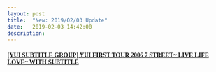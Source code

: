 ```yaml
---
layout: post
title:  "New: 2019/02/03 Update"
date:   2019-02-03 14:42:00
description: 
---
```


<h4 id="yui-subtitle-group-yui-first-tour-2006-7-street-live-life-love-with-subtitle"><a href="https://mega.nz/#!wNkRHaYS!ogOxciiq2WopF3iUivVkLrQ1SdQK4ia9aQ3kzWrFHKk"><font face="Microsoft YaHei UI">[YUI SUBTITLE GROUP] YUI FIRST TOUR 2006 7 STREET~ LIVE LIFE LOVE~ WITH SUBTITLE</font></a></h4>

